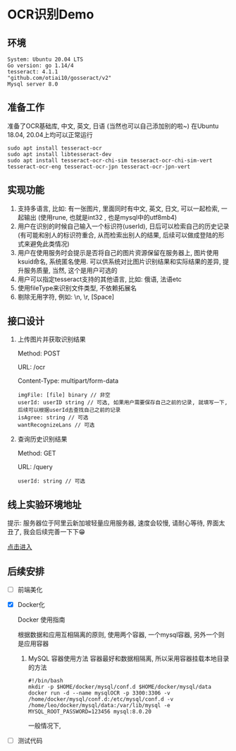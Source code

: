 # OCR识别Demo

## 环境

    System: Ubuntu 20.04 LTS
    Go version: go 1.14/4
    tesseract: 4.1.1
    "github.com/otiai10/gosseract/v2"
    Mysql server 8.0

## 准备工作
准备了OCR基础库, 中文, 英文, 日语 (当然也可以自己添加别的啦~)
在Ubuntu 18.04, 20.04上均可以正常运行

    sudo apt install tesseract-ocr
    sudo apt install libtesseract-dev
    sudo apt install tesseract-ocr-chi-sim tesseract-ocr-chi-sim-vert tesseract-ocr-eng tesseract-ocr-jpn tesseract-ocr-jpn-vert
    
## 实现功能

1. 支持多语言, 比如: 有一张图片, 里面同时有中文, 英文, 日文, 可以一起检索, 一起输出
(使用rune, 也就是int32
, 也是mysql中的utf8mb4)
2. 用户在识别的时候自己输入一个标识符(userId), 日后可以检索自己的历史记录(有可能和别人的标识符重合, 从而检索出别人的结果, 后续可以做成登陆的形式来避免此类情况)
3. 用户在使用服务时会提示是否将自己的图片资源保留在服务器上, 图片使用ksuid命名, 系统匿名使用. 可以供系统对比图片识别结果和实际结果的差异, 提升服务质量, 当然, 这个是用户可选的
4. 用户可以指定tesseract支持的其他语言, 比如: 俄语, 法语etc
5. 使用fileType来识别文件类型, 不依赖拓展名
6. 剔除无用字符, 例如: \n, \r, [Space]

## 接口设计

1. 上传图片并获取识别结果

    Method: POST
    
    URL: /ocr
    
    Content-Type: multipart/form-data
    ```
    imgFile: [file] binary // 非空
    userId: userID string // 可选, 如果用户需要保存自己之前的记录, 就填写一下, 后续可以根据userId去查找自己之前的记录 
    isAgree: string // 可选
    wantRecognizeLans // 可选
    ```
   
2. 查询历史识别结果

    Method: GET
    
    URL: /query
    
    ```
    userId: string // 可选
    ```

## 线上实验环境地址

提示: 服务器位于阿里云新加坡轻量应用服务器, 速度会较慢, 请耐心等待, 界面太丑了, 我会后续完善一下下😁

[点击进入](http://fenr.men:4001/index)

## 后续安排

- [ ] 前端美化
- [x] Docker化

    Docker 使用指南
    
    根据数据和应用互相隔离的原则, 使用两个容器, 一个mysql容器, 另外一个则是应用容器
    1. MySQL 容器使用方法
        容器最好和数据相隔离, 所以采用容器挂载本地目录的方法
        ```shell script
       #!/bin/bash
       mkdir -p $HOME/docker/mysql/conf.d $HOME/docker/mysql/data
       docker run -d --name mysqlOCR -p 3300:3306 -v /home/docker/mysql/conf.d:/etc/mysql/conf.d -v /home/leo/docker/mysql/data:/var/lib/mysql -e MYSQL_ROOT_PASSWORD=123456 mysql:8.0.20
        ```
       一般情况下, 
        
        
    
- [ ] 测试代码